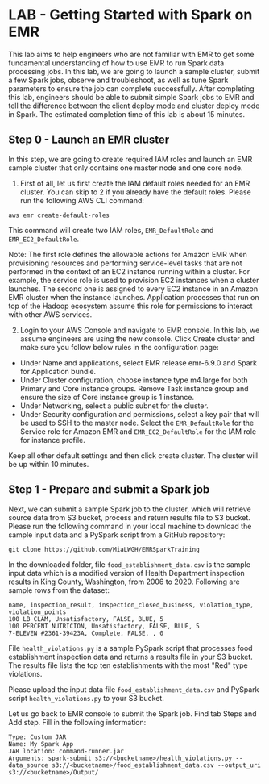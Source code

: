 # LAB - Getting Started with Spark on EMR
This lab aims to help engineers who are not familiar with EMR to get some fundamental understanding of how to use EMR to run Spark data processing jobs. In this lab, we are going to launch a sample cluster, submit a few Spark jobs, observe and troubleshoot, as well as tune Spark parameters to ensure the job can complete successfully. After completing this lab, engineers should be able to submit simple Spark jobs to EMR and tell the difference between the client deploy mode and cluster deploy mode in Spark. The estimated completion time of this lab is about 15 minutes. 

## Step 0 - Launch an EMR cluster
In this step, we are going to create required IAM roles and launch an EMR sample cluster that only contains one master node and one core node. 

1. First of all, let us first create the IAM default roles needed for an EMR cluster. You can skip to 2 if you already have the default roles. Please run the following AWS CLI command:
```
aws emr create-default-roles
```
This command will create two IAM roles, `EMR_DefaultRole` and `EMR_EC2_DefaultRole`. 

Note: The first role defines the allowable actions for Amazon EMR when provisioning resources and performing service-level tasks that are not       performed in the context of an EC2 instance running within a cluster. For example, the service role is used to provision EC2 instances when a cluster launches. The second one is assigned to every EC2 instance in an Amazon EMR cluster when the instance launches. Application processes that run on top of the Hadoop ecosystem assume this role for permissions to interact with other AWS services.

2. Login to your AWS Console and navigate to EMR console. In this lab, we assume engineers are using the new console. Click Create cluster and make sure you follow below rules in the configuration page:
  + Under Name and applications, select EMR release emr-6.9.0 and Spark for Application bundle.
  + Under Cluster configuration, choose instance type m4.large for both Primary and Core instance groups. Remove Task instance group and ensure the size of Core instance group is 1 instance.
  + Under Networking, select a public subnet for the cluster.
  + Under Security configuration and permissions, select a key pair that will be used to SSH to the master node. Select the `EMR_DefaultRole` for the Service role for Amazon EMR and `EMR_EC2_DefaultRole` for the IAM role for instance profile.
  
Keep all other default settings and then click create cluster. The cluster will be up within 10 minutes. 
  
## Step 1 - Prepare and submit a Spark job
Next, we can submit a sample Spark job to the cluster, which will retrieve source data from S3 bucket, process and return results file to S3 bucket. Please run the following command in your local machine to download the sample input data and a PySpark script from a GitHub repository:
```
git clone https://github.com/MiaLWGH/EMRSparkTraining
```
In the downloaded folder, file `food_establishment_data.csv` is the sample input data which is a modified version of Health Department inspection results in King County, Washington, from 2006 to 2020. Following are sample rows from the dataset:
```
name, inspection_result, inspection_closed_business, violation_type, violation_points
100 LB CLAM, Unsatisfactory, FALSE, BLUE, 5
100 PERCENT NUTRICION, Unsatisfactory, FALSE, BLUE, 5
7-ELEVEN #2361-39423A, Complete, FALSE, , 0
```
File `health_violations.py` is a sample PySpark script that processes food establishment inspection data and returns a results file in your S3 bucket. The results file lists the top ten establishments with the most "Red" type violations.

Please upload the input data file `food_establishment_data.csv` and PySpark script `health_violations.py` to your S3 bucket. 

Let us go back to EMR console to submit the Spark job. Find tab Steps and Add step. Fill in the following information:
```
Type: Custom JAR
Name: My Spark App
JAR location: command-runner.jar
Arguments: spark-submit s3://<bucketname>/health_violations.py --data_source s3://<bucketname>/food_establishment_data.csv --output_uri s3://<bucketname>/Output/
```

